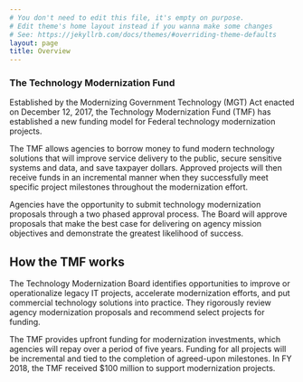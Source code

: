 ```yaml
---
# You don't need to edit this file, it's empty on purpose.
# Edit theme's home layout instead if you wanna make some changes
# See: https://jekyllrb.com/docs/themes/#overriding-theme-defaults
layout: page
title: Overview
---
```


### The Technology Modernization Fund

Established by the Modernizing Government Technology (MGT) Act enacted on December 12, 2017, the Technology Modernization Fund (TMF) has established a new funding model for Federal technology modernization projects.

The TMF allows agencies to borrow money to fund modern technology solutions that will improve service delivery to the public, secure sensitive systems and data, and save taxpayer dollars. Approved projects will then receive funds in an incremental manner when they successfully meet specific project milestones throughout the modernization effort.

Agencies have the opportunity to submit technology modernization proposals through a two phased approval process. The Board will approve proposals that make the best case for delivering on agency mission objectives and demonstrate the greatest likelihood of success.

## How the TMF works

The Technology Modernization Board identifies opportunities to improve or operationalize legacy IT projects, accelerate modernization efforts, and put commercial technology solutions into practice. They rigorously review agency modernization proposals and recommend select projects for funding.

The TMF provides upfront funding for modernization investments, which agencies will repay over a period of five years. Funding for all projects will be incremental and tied to the completion of agreed-upon milestones. In FY 2018, the TMF received $100 million to support modernization projects.
